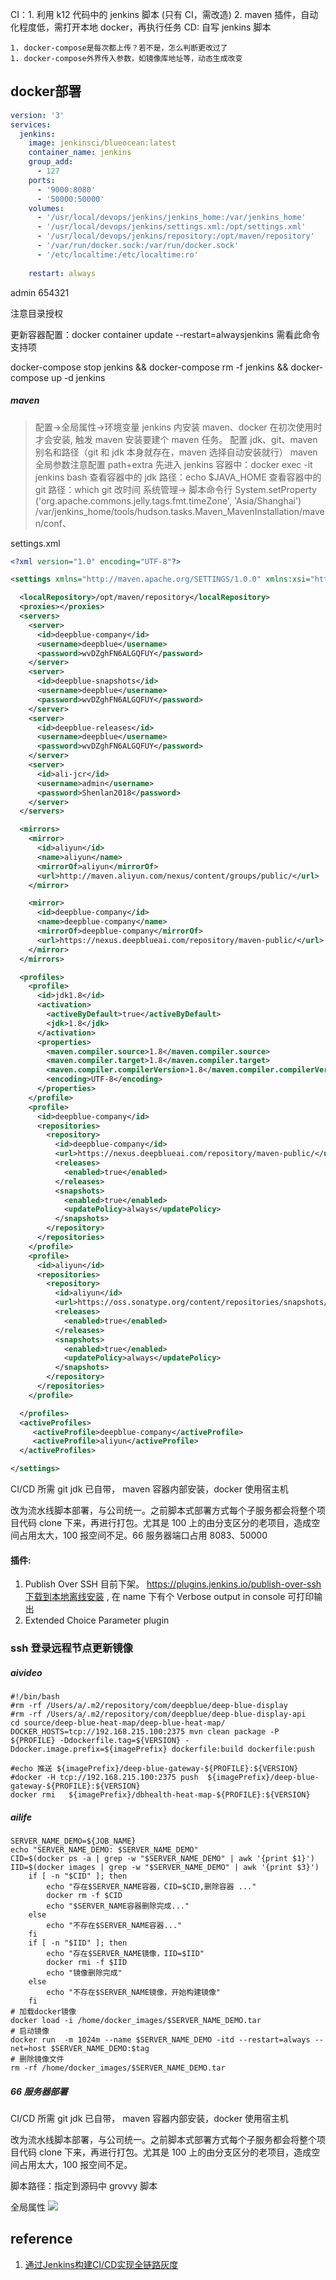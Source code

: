 

CI：1. 利用 k12 代码中的 jenkins 脚本 (只有 CI，需改造) 2. maven 插件，自动化程度低，需打开本地 docker，再执行任务
CD: 自写 jenkins 脚本

```text
1. docker-compose是每次都上传？若不是，怎么判断更改过了
1. docker-compose外界传入参数，如镜像库地址等，动态生成改变
```


## docker部署

```yaml
version: '3'
services:
  jenkins:
    image: jenkinsci/blueocean:latest
    container_name: jenkins
    group_add:
      - 127
    ports:
      - '9000:8080'
      - '50000:50000'
    volumes:
      - '/usr/local/devops/jenkins/jenkins_home:/var/jenkins_home'
      - '/usr/local/devops/jenkins/settings.xml:/opt/settings.xml'
      - '/usr/local/devops/jenkins/repository:/opt/maven/repository'
      - '/var/run/docker.sock:/var/run/docker.sock'
      - '/etc/localtime:/etc/localtime:ro'
      
    restart: always
```

admin 654321

注意目录授权

更新容器配置：docker container update  --restart=alwaysjenkins 需看此命令支持项

docker-compose stop jenkins && docker-compose rm -f jenkins && docker-compose up -d jenkins

##### maven

> 配置→全局属性→环境变量 jenkins 内安装 maven、docker 在初次使用时才会安装, 触发 maven 安装要建个 maven 任务。 配置 jdk、git、maven 别名和路径（git 和 jdk 本身就存在，maven 选择自动安装就行） maven 全局参数注意配置 path+extra 先进入 jenkins 容器中：docker exec -it jenkins bash 查看容器中的 jdk 路径：echo $JAVA_HOME 查看容器中的 git 路径：which git 改时间 系统管理-> 脚本命令行   System.setProperty ('org.apache.commons.jelly.tags.fmt.timeZone', 'Asia/Shanghai') /var/jenkins_home/tools/hudson.tasks.Maven_MavenInstallation/maven/conf、


settings.xml

```XML
<?xml version="1.0" encoding="UTF-8"?>

<settings xmlns="http://maven.apache.org/SETTINGS/1.0.0" xmlns:xsi="http://www.w3.org/2001/XMLSchema-instance" xsi:schemaLocation="http://maven.apache.org/SETTINGS/1.0.0 http://maven.apache.org/xsd/settings-1.0.0.xsd">

  <localRepository>/opt/maven/repository</localRepository>
  <proxies></proxies> 
  <servers>
    <server>
      <id>deepblue-company</id>
      <username>deepblue</username>
      <password>wvDZghFN6ALGQFUY</password>
    </server>
    <server>
      <id>deepblue-snapshots</id>
      <username>deepblue</username>
      <password>wvDZghFN6ALGQFUY</password>
    </server>
    <server>
      <id>deepblue-releases</id>
      <username>deepblue</username>
      <password>wvDZghFN6ALGQFUY</password>
    </server>
    <server>
      <id>ali-jcr</id>
      <username>admin</username>
      <password>Shenlan2018</password>
    </server>
  </servers>

  <mirrors>
    <mirror>
      <id>aliyun</id>
      <name>aliyun</name>
      <mirrorOf>aliyun</mirrorOf>
      <url>http://maven.aliyun.com/nexus/content/groups/public/</url>
    </mirror>

    <mirror>
      <id>deepblue-company</id>
      <name>deepblue-company</name>
      <mirrorOf>deepblue-company</mirrorOf>
      <url>https://nexus.deepblueai.com/repository/maven-public/</url>
    </mirror>
  </mirrors>

  <profiles>
    <profile>
      <id>jdk1.8</id>
      <activation>
        <activeByDefault>true</activeByDefault>
        <jdk>1.8</jdk>
      </activation>
      <properties>
        <maven.compiler.source>1.8</maven.compiler.source>
        <maven.compiler.target>1.8</maven.compiler.target>
        <maven.compiler.compilerVersion>1.8</maven.compiler.compilerVersion>
        <encoding>UTF-8</encoding>
      </properties>
    </profile>
    <profile>
      <id>deepblue-company</id>
      <repositories>
        <repository>
          <id>deepblue-company</id>
          <url>https://nexus.deepblueai.com/repository/maven-public/</url>
          <releases>
            <enabled>true</enabled>
          </releases>
          <snapshots>
            <enabled>true</enabled>
            <updatePolicy>always</updatePolicy>
          </snapshots>
        </repository>
      </repositories>
    </profile>
    <profile>
      <id>aliyun</id>
      <repositories>
        <repository>
          <id>aliyun</id>
          <url>https://oss.sonatype.org/content/repositories/snapshots/</url>
          <releases>
            <enabled>true</enabled>
          </releases>
          <snapshots>
            <enabled>true</enabled>
            <updatePolicy>always</updatePolicy>
          </snapshots>
        </repository>
      </repositories>
    </profile>

  </profiles>
  <activeProfiles>
     <activeProfile>deepblue-company</activeProfile>
     <activeProfile>aliyun</activeProfile>
  </activeProfiles>

</settings>
```

CI/CD 所需 git jdk 已自带，  maven 容器内部安装，docker 使用宿主机

改为流水线脚本部署，与公司统一。之前脚本式部署方式每个子服务都会将整个项目代码 clone 下来，再进行打包。尤其是 100 上的由分支区分的老项目，造成空间占用太大，100 报空间不足。66 服务器端口占用 8083、50000



#### 插件:

1. Publish Over  SSH 目前下架。 https://plugins.jenkins.io/publish-over-ssh下载到本地离线安装 , 在 name 下有个 Verbose output in console 可打印输出
1. Extended Choice Parameter plugin


### ssh 登录远程节点更新镜像
##### aivideo
``` shell
#!/bin/bash
#rm -rf /Users/a/.m2/repository/com/deepblue/deep-blue-display
#rm -rf /Users/a/.m2/repository/com/deepblue/deep-blue-display-api
cd source/deep-blue-heat-map/deep-blue-heat-map/
DOCKER_HOSTS=tcp://192.168.215.100:2375 mvn clean package -P ${PROFILE} -Ddockerfile.tag=${VERSION} -Ddocker.image.prefix=${imagePrefix} dockerfile:build dockerfile:push

#echo 推送 ${imagePrefix}/deep-blue-gateway-${PROFILE}:${VERSION}
#docker -H tcp://192.168.215.100:2375 push  ${imagePrefix}/deep-blue-gateway-${PROFILE}:${VERSION}
docker rmi   ${imagePrefix}/dbhealth-heat-map-${PROFILE}:${VERSION}
```

##### ailife
```shell
SERVER_NAME_DEMO=${JOB_NAME}
echo "SERVER_NAME_DEMO: $SERVER_NAME_DEMO"
CID=$(docker ps -a | grep -w "$SERVER_NAME_DEMO" | awk '{print $1}')
IID=$(docker images | grep -w "$SERVER_NAME_DEMO" | awk '{print $3}')    
    if [ -n "$CID" ]; then
        echo "存在$SERVER_NAME容器，CID=$CID,删除容器 ..."
        docker rm -f $CID
        echo "$SERVER_NAME容器删除完成..."
    else
        echo "不存在$SERVER_NAME容器..."
    fi
    if [ -n "$IID" ]; then
        echo "存在$SERVER_NAME镜像，IID=$IID"
        docker rmi -f $IID
        echo "镜像删除完成"
    else
        echo "不存在$SERVER_NAME镜像，开始构建镜像"
    fi
# 加载docker镜像
docker load -i /home/docker_images/$SERVER_NAME_DEMO.tar
# 启动镜像
docker run  -m 1024m --name $SERVER_NAME_DEMO -itd --restart=always --net=host $SERVER_NAME_DEMO:$tag
# 删除镜像文件
rm -rf /home/docker_images/$SERVER_NAME_DEMO.tar

```


##### 66 服务器部署

CI/CD 所需 git jdk 已自带，  maven 容器内部安装，docker 使用宿主机

改为流水线脚本部署，与公司统一。之前脚本式部署方式每个子服务都会将整个项目代码 clone 下来，再进行打包。尤其是 100 上的由分支区分的老项目，造成空间占用太大，100 报空间不足。

脚本路径：指定到源码中 grovvy 脚本

全局属性
![](Pasted%20image%2020230214113211.png)


## reference
1. [通过Jenkins构建CI/CD实现全链路灰度](https://mp.weixin.qq.com/s/RATpDB4Gq1IGFncyj7uaGg)